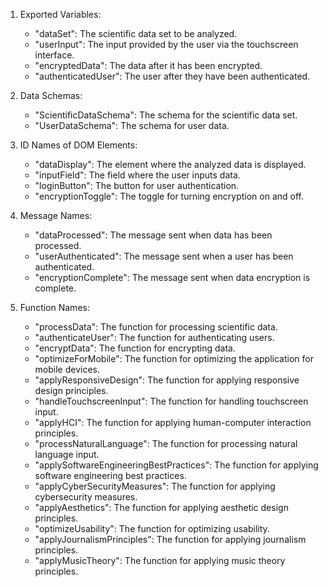 1. Exported Variables:
   - "dataSet": The scientific data set to be analyzed.
   - "userInput": The input provided by the user via the touchscreen interface.
   - "encryptedData": The data after it has been encrypted.
   - "authenticatedUser": The user after they have been authenticated.

2. Data Schemas:
   - "ScientificDataSchema": The schema for the scientific data set.
   - "UserDataSchema": The schema for user data.

3. ID Names of DOM Elements:
   - "dataDisplay": The element where the analyzed data is displayed.
   - "inputField": The field where the user inputs data.
   - "loginButton": The button for user authentication.
   - "encryptionToggle": The toggle for turning encryption on and off.

4. Message Names:
   - "dataProcessed": The message sent when data has been processed.
   - "userAuthenticated": The message sent when a user has been authenticated.
   - "encryptionComplete": The message sent when data encryption is complete.

5. Function Names:
   - "processData": The function for processing scientific data.
   - "authenticateUser": The function for authenticating users.
   - "encryptData": The function for encrypting data.
   - "optimizeForMobile": The function for optimizing the application for mobile devices.
   - "applyResponsiveDesign": The function for applying responsive design principles.
   - "handleTouchscreenInput": The function for handling touchscreen input.
   - "applyHCI": The function for applying human-computer interaction principles.
   - "processNaturalLanguage": The function for processing natural language input.
   - "applySoftwareEngineeringBestPractices": The function for applying software engineering best practices.
   - "applyCyberSecurityMeasures": The function for applying cybersecurity measures.
   - "applyAesthetics": The function for applying aesthetic design principles.
   - "optimizeUsability": The function for optimizing usability.
   - "applyJournalismPrinciples": The function for applying journalism principles.
   - "applyMusicTheory": The function for applying music theory principles.